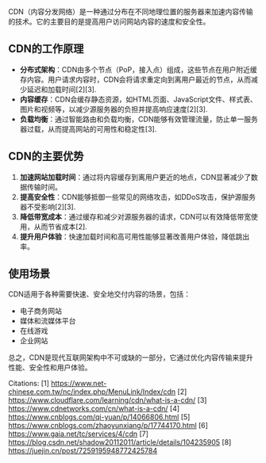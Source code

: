 CDN（内容分发网络）是一种通过分布在不同地理位置的服务器来加速内容传输的技术。它的主要目的是提高用户访问网站内容的速度和安全性。

## CDN的工作原理

- **分布式架构**：CDN由多个节点（PoP，接入点）组成，这些节点在用户附近缓存内容。用户请求内容时，CDN会将请求重定向到离用户最近的节点，从而减少延迟和加载时间[2][3].
- **内容缓存**：CDN会缓存静态资源，如HTML页面、JavaScript文件、样式表、图片和视频等，以减少源服务器的负担并提高响应速度[2][3].
- **负载均衡**：通过智能路由和负载均衡，CDN能够有效管理流量，防止单一服务器过载，从而提高网站的可用性和稳定性[3].

## CDN的主要优势

1. **加速网站加载时间**：通过将内容缓存到离用户更近的地点，CDN显著减少了数据传输时间。
2. **提高安全性**：CDN能够抵御一些常见的网络攻击，如DDoS攻击，保护源服务器不受影响[2][3].
3. **降低带宽成本**：通过缓存和减少对源服务器的请求，CDN可以有效降低带宽使用，从而节省成本[2].
4. **提升用户体验**：快速加载时间和高可用性能够显著改善用户体验，降低跳出率。

## 使用场景

CDN适用于各种需要快速、安全地交付内容的场景，包括：
- 电子商务网站
- 媒体和流媒体平台
- 在线游戏
- 企业网站

总之，CDN是现代互联网架构中不可或缺的一部分，它通过优化内容传输来提升性能、安全性和用户体验。

Citations:
[1] https://www.net-chinese.com.tw/nc/index.php/MenuLink/Index/cdn
[2] https://www.cloudflare.com/learning/cdn/what-is-a-cdn/
[3] https://www.cdnetworks.com/cn/what-is-a-cdn/
[4] https://www.cnblogs.com/qi-yuan/p/14066806.html
[5] https://www.cnblogs.com/zhaoyunxiang/p/17744170.html
[6] https://www.gaia.net/tc/services/4/cdn
[7] https://blog.csdn.net/shadow20112011/article/details/104235905
[8] https://juejin.cn/post/7259195948772425784